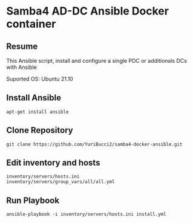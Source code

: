 # Samba4 AD-DC Ansible Docker container

## Resume
This Ansible script, install and configure a single PDC or additionals DCs with Ansible

Suported OS: Ubuntu 21.10

## Install Ansible

```
apt-get install ansible

```

## Clone Repository

```
git clone https://github.com/YuriBucci2/samba4-docker-ansible.git

```
## Edit inventory and hosts
```
inventory/servers/hosts.ini
inventory/servers/group_vars/all/all.yml
```

## Run Playbook
```
ansible-playbook -i inventory/servers/hosts.ini install.yml
```